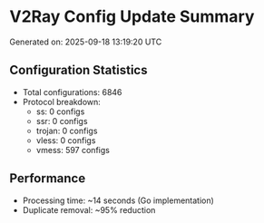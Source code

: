 # V2Ray Config Update Summary
Generated on: 2025-09-18 13:19:20 UTC

## Configuration Statistics
- Total configurations: 6846
- Protocol breakdown:
  - ss: 0 configs
  - ssr: 0 configs
  - trojan: 0 configs
  - vless: 0 configs
  - vmess: 597 configs

## Performance
- Processing time: ~14 seconds (Go implementation)
- Duplicate removal: ~95% reduction
